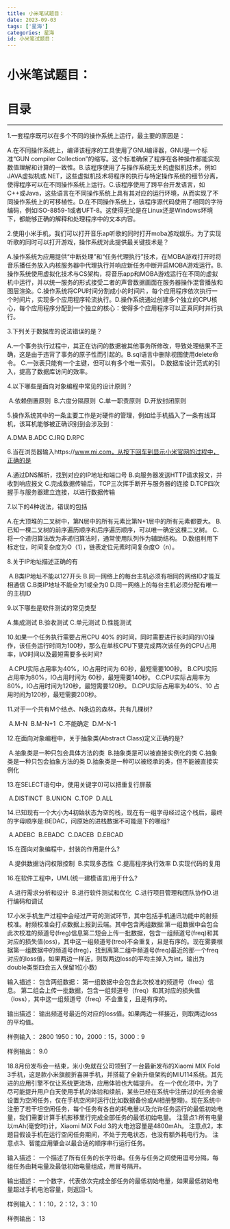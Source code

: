 ```yaml
---
title: 小米笔试题目：
date: 2023-09-03
tags: ['星海']
categories: 星海
id: 小米笔试题目：
---
```

<!-- more -->
# 小米笔试题目：
# 目录
------------------------------------------------  

1.一套程序既可以在多个不同的操作系统上运行，最主要的原因是：

​    A.在不同操作系统上，编译该程序的工具使用了GNU编译器，GNU是一个标准“GUN   compiler Collection”的缩写。这个标准确保了程序在各种操作都能实现数值理解和计算的一致性。
​	B.该程序使用了与操作系统无关的虚拟机技术，例如JAVA虚拟机或.NET，这些虚拟机技术将程序的执行与特定操作系统的细节分离，使得程序可以在不同操作系统上运行。
​	C.该程序使用了跨平台开发语言，如C++或Java，这些语言在不同操作系统上具有其对应的运行环境，从而实现了不同操作系统上的可移植性。
​	D.在不同操作系统上，该程序源代码使用了相同的字符编码，例如ISO-8859-1或者UFT-8。这使得无论是在Linux还是Windows环境下，都能够正确的解释和处理程序中的文本内容。

















2.使用小米手机，我们可以打开音乐ap听歌的同时打开moba游戏娱乐。为了实现听歌的同时可以打开游戏，操作系统对此提供最关键技术是？

​	A.操作系统为应用提供“中断处理”和“任务代理执行”技术，在MOBA游戏打开时将音乐播任务放入内核服务器中代理执行并响应新任务中断开启MOBA游戏运行。
​	B.操作系统使用虚拟化技术与CS架构，将音乐app和MOBA游戏运行在不同的虚拟机中运行，并以统一服务的形式接受二者的声音数据画面在服务器操作混音播放和图层渲染。
​	C.操作系统将CPU时间分割成小的时间片，每个应用程序依次执行一个时间片，实现多个应用程序轮流执行。
​	D.操作系统通过创建多个独立的CPU核心，每个应用程序分配到一个独立的核心：使得多个应用程序可以正真同时并行执行。















3.下列关于数据库的说法错误的是？

​	A.一个事务执行过程中，其正在访问的数据被其他事务所修改，导致处理结果不正确，这是由于违背了事务的原子性而引起的。
​	B.sql语言中删除视图使用delete命令。
​	C.一张表只能有一个主键，但可以有多个唯一索引。
​	D.数据库设计范式的引入，提高了数据库访问的效率。

















4.以下哪些是面向对象编程中常见的设计原则？

​	A.依赖倒置原则
​	B.六度分隔原则
​	C.单一职责原则
​	D.开放封闭原则















5.操作系统其中的一条主要工作是对硬件的管理，例如给手机插入了一条有线耳机，该耳机能够被正确识别到会涉及到：

A.DMA
B.ADC
C.IRQ
D.RPC









6.当在浏览器输入https://www.mi.com，从按下回车到显示小米官网的过程中，正确的是

A.通过DNS解析，找到对应的IP地址和端口号
B.向服务器发送HTTP请求报文，并收到响应报文
C.完成数据传输后，TCP三次挥手断开与服务器的连接
D.TCP四次握手与服务器建立连接，以进行数据传输







7.以下的4种说法，错误的包括

A.在大顶堆的二叉树中，第N层中的所有元素比第N+1层中的所有元素都要大。
B.已知一棵二叉树的前序遍历顺序和后序遍历顺序，可以唯一确定这棵二叉树。
C.将一个递归算法改为非递归算法时，通常使用队列作为辅助结构。
D.数组利用下标定位，时间复杂度为O（1），链表定位元素时间复杂度O（n）。







8.关于IP地址描述正确的有

​	A.B类IP地址不能以127开头
​	B.同一网络上的每台主机必须有相同的网络ID才能互相通信
​	C.B类IP地址不能全为1或全为0
​	D.同一网络上的每台主机必须分配有唯一的主机ID





9.以下哪些是软件测试的常见类型

A.集成测试
B.验收测试
C.单元测试
D.性能测试





10.如果一个任务执行需要占用CPU 40% 的时间，同时需要进行长时间的I/O操作，该任务运行时间为100秒，那么在单核CPU下要完成两次该任务的CPU占用率，I/O时间以及最短需要多长时间?

​	A.CPU实际占用率为40%，IO占用时间为 60秒，最短需要100秒。
​	B.CPU实际占用率为80%，IO占用时间为 60秒，最短需要140秒。
​	C.CPU实际占用率为80%，IO占用时间为120秒，最短需要120秒。
​	D.CPU实际占用率为40%、10 占用时间为120秒，最短需要200秒。





11.对于一个共有M个结点、N条边的森林，共有几棵树?

​	A.M-N
​	B.M-N+1
​	C.不能确定
​	D.M-N-1





12.在面向对象编程中，关于抽象类(Abstract Class)定义正确的是?

​	A.抽象类是一种只包会具体方法的类
​	B.抽象类是可以被直接实例化的类
​	C.抽象类是一种只包会抽象方法的类
​	D.抽象类是一种可以被经承的类，但不能被直接实例化







13.在SELECT语句中，使用关键字0)可以把重复行屏蔽

​	A.DISTINCT
​	B.UNION
​	C.TOP
​	D.ALL









14.已知现有一个大小为4初始状态为空的栈，现在有一组字母经过这个栈后，最终的字母顺序是:BEDAC，问原始的进栈数据不可能是下的哪组?

​	A.ADEBC
​	B.EBADC
​	C.DACEB
​	D.EBCAD







15.在面向对象编程中，封装的作用是什么?

​	A.提供数据访问权限控制
​	B.实现多态性
​	C.提高程序执行效率
​	D.实现代码的复用







16.在软件工程中，UML(统一建模语言)用于什么?

​	A.进行需求分析和设计
​	B.进行软件测试和优化
​	C.进行项目管理和团队协作
​	D.进行编码和调试







17.小米手机生产过程中会经过严苛的测试环节，其中包括手机通讯功能中的射频校准。射频校准会打点数据上报到云端。其中包含两组数据:第一组数据中会包合此次校准的频道号(freg)信息第二短会上传一批数据，包含一组频道号(freq)和其对应的损失值(oss)，其中这一组频道号(treo)不会重复，且是有序的。现在雾要根据第一组数据中的频道号(freg)，找到离第二组中频道号(freq)最近的那一个freq对应的loss值，如果两边一样近，则取两边loss的平均主掉入为int，输出为double类型四会五入保留1位小数)

输入描述：
包含两组数据：
    第一组数据中会包含此次校准的频道号（freq）信息。
	第二组会上传一批数据，包含一组频道号（freq）和其对应的损失值（loss），其中这一组频道号（freq）不会重复，且是有序的。

输出描述：
  	输出频道号最近的对应的loss值。如果两边一样接近，则取两边loss的平均值。

样例输入：
		2800
1950：10，2000：15，3000：9

样例输出：
		9.0





18.8月份发布会一结束，米小免就在公司领到了一台最新发布的Xiaomi MIX Fold 3手机，这是款小米旗舰折喜屏手机，并搭载了全新升级架构的MIU114系统。其先进的应用引擎不仅让系统更流场，应用体验也大幅提升。
在一个优化项中，为了尽可能提升用户白天使用手机的体验和续航，某些已经在系统中注册过的任务会被设置为空闲任务，仅在手机空闲时运行(比如数据备份或AI相册整理)。现在系统中注册了若干坦空闲任务，每个任务有各自的耗电量以及允许任务运行的最低初始电量，我们需要计算手机影移里行完成全部任务的最低初始电量。
注营点1:所有电量以mAh(毫安时)计，Xiaomi MiX Fold 3的大电池容量是4800mAh。
注意点2，本题目假设手机在运行空闲任务期间，不处于充电状态，也没有额外耗电行为。
注意点3、智能应用肇会以最合适的顺序串行运行任务。

输入描述：
		一个描述了所有任务的长字符串。任务与任务之间使用逗号分隔，每组任务由耗电量及最低初始电量组成，用冒号隔开。

输出描述：
一个数字，代表依次完成全部任务的最低初始电量，如果最低初始电量超过手机电池容量，则返回-1。

样例输入：
    1：10，2：12，3：10

样例输出：
     13

